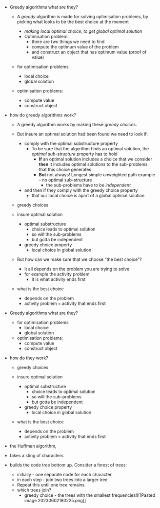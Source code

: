 * Greedy algorithms what are they?
	* A *greedy* algorithm is made for solving optimisation problems, by picking what looks to be the best choice at the moment  
		* *making local optimal choice, to get global optimal solution*
		* Optimisation problem:
			* there are two things we need to find
			* compute the optimum value of the problem
			* and construct an object that has optimum value (proof of value)

	* for optimisation problems 
		* local choice 
		* global solution 
	* optimisation problems:
		* compute value
		* construct object 

* how do greedy algorithms work?
	* A greedy algorithm works by making these *greedy choices*.
	* But insure an optimal solution had been found we need to look if:
		* comply with the optimal substructure property 
			* To be sure that the algorithm finds an optimal solution, the *optimal sub-structure* property has to hold 
				* **If** an optimal solution includes a choice that we consider **then** it includes optimal solutions to the sub-problems that this choice generates
				* **But** not always! Longest simple unweighted path example - no optimal sub-structure
					* the sub-problems have to be *independent*
		* and then if they comply with the greedy choice property 
			* that our local choice is apart of a global optimal solution


	* greedy choices
	* insure optimal solution
		* optimal substructure 
			* choice leads to optimal solution 
			* so will the sub-problems
			* but gotta be independent 
		* greedy choice property 
			* local choice in global solution 



	* But how can we make sure that we choose "the best choice"? 
		* It all depends on the problem you are trying to solve  
		* for example the activity problem
			* it is what activity ends first 

	* what is the best choice
		* depends on the problem
		* activity problem = activity that ends first




* Greedy algorithms what are they?
	* for optimisation problems 
		* local choice 
		* global solution 
	* optimisation problems:
		* compute value
		* construct object 


* how do they work?
	* greedy choices
	* insure optimal solution
		* optimal substructure 
			* choice leads to optimal solution 
			* so will the sub-problems
			* but gotta be independent 
		* greedy choice property 
			* local choice in global solution 

	* what is the best choice
		* depends on the problem
		* activity problem = activity that ends first

* the Huffman algorithm, 
* takes a sting of characters
* builds the code tree bottom up. Consider a forest of trees:
	* initially - one separate node for each character.
	* in each step - join two trees into a larger tree
	* Repeat this until one tree remains.
	* which trees join?
		* greedy choice - the trees with the smallest frequencies!![[Pasted image 20230602180225.png]]